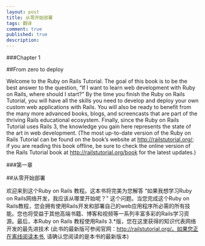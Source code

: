 ```yaml
---
layout: post
title: 从零开始部署
tags: 翻译
comment: true
published: true
description: 
---
```


###Chapter 1

##From zero to deploy

Welcome to the Ruby on Rails Tutorial. The goal of this book is to be the best answer to the question, “If I want to learn web development with Ruby on Rails, where should I start?” By the time you finish the Ruby on Rails Tutorial, you will have all the skills you need to develop and deploy your own custom web applications with Rails. You will also be ready to benefit from the many more advanced books, blogs, and screencasts that are part of the thriving Rails educational ecosystem. Finally, since the Ruby on Rails Tutorial uses Rails 3, the knowledge you gain here represents the state of the art in web development. (The most up-to-date version of the Ruby on Rails Tutorial can be found on the book’s website at http://railstutorial.org/; if you are reading this book offline, be sure to check the online version of the Rails Tutorial book at http://railstutorial.org/book for the latest updates.)

###第一章

##从零开始部署

欢迎来到这个Ruby on Rails 教程。这本书将完美为您解答 “如果我想学习Ruby on Rails网络开发，我应该从哪里开始呢？” 这个问题。当您完成这个Ruby on Rails教程，您会拥有使用Rails开发和部署自己的web应用程序所必需的所有技能。您也将受益于其他高端书籍、博客和视频等一系列丰富多彩的Rails学习资源。最后，本Ruby on Rails 教程使用Rails 3.*版，您在这里获得的知识代表网络开发的最先进技术 (此书的最新版可参阅官网：http://railstutorial.org/。如果您正在离线阅读本书, 请确认您阅读的是本书的最新版本)